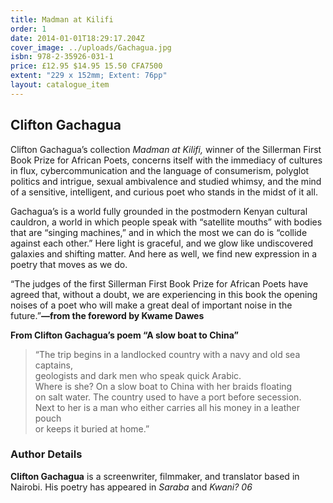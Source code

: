 ```yaml
---
title: Madman at Kilifi
order: 1
date: 2014-01-01T18:29:17.204Z
cover_image: ../uploads/Gachagua.jpg
isbn: 978-2-35926-031-1
price: £12.95 $14.95 15.50 CFA7500
extent: "229 x 152mm; Extent: 76pp"
layout: catalogue_item
---
```

## Clifton Gachagua

Clifton Gachagua’s collection *Madman at Kilifi,* winner of the Sillerman First Book Prize for African Poets, concerns itself with the immediacy of cultures in flux, cybercommunication and the language of consumerism, polyglot politics and intrigue, sexual ambivalence and studied whimsy, and the mind of a sensitive, intelligent, and curious poet who stands in the midst of it all.

Gachagua’s is a world fully grounded in the postmodern Kenyan cultural cauldron, a world in which people speak with “satellite mouths” with bodies that are “singing machines,” and in which the most we can do is “collide against each other.” Here light is graceful, and we glow like undiscovered galaxies and shifting matter. And here as well, we find new expression in a poetry that moves as we do.

“The judges of the first Sillerman First Book Prize for African Poets have agreed that, without a doubt, we are experiencing in this book the opening noises of a poet who will make a great deal of important noise in the future.”**—from the foreword by Kwame Dawes**

**From Clifton Gachagua’s poem “A slow boat to China”**

> “The trip begins in a landlocked country with a navy and old sea captains,\
> geologists and dark men who speak quick Arabic.\
> Where is she? On a slow boat to China with her braids floating\
> on salt water. The country used to have a port before secession.\
> Next to her is a man who either carries all his money in a leather pouch\
> or keeps it buried at home.”

### Author Details

**Clifton Gachagua** is a screenwriter, filmmaker, and translator based in Nairobi. His poetry has appeared in *Saraba* and *Kwani? 06*